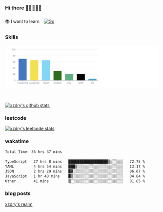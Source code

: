 ### Hi there 👋👋👋👋👋

 :books: I want to learn <a href="https://go.dev/" target="_blank"><img style="margin: 10px" src="https://profilinator.rishav.dev/skills-assets/go-original.svg" alt="Go" height="50" /></a>  

### Skills
![](img/2022-09-05-22-04-20.png)

<br />

[![xzdry's github stats](https://github-readme-stats.vercel.app/api?username=xzdry&count_private=true&show_icons=true&theme=vue)](https://github.com/xzdry)

### leetcode
[![xzdry's leetcode stats](https://leetcard.jacoblin.cool/xzdry-2?theme=light&font=Anek%20Kannada&site=cn)](https://leetcode.cn/u/xzdry-2/)

### wakatime
<!--START_SECTION:waka-->

```text
Total Time: 36 hrs 37 mins

TypeScript   27 hrs 8 mins   ██████████████████▒░░░░░░   72.75 %
YAML         4 hrs 54 mins   ███▒░░░░░░░░░░░░░░░░░░░░░   13.17 %
JSON         2 hrs 29 mins   █▓░░░░░░░░░░░░░░░░░░░░░░░   06.67 %
JavaScript   1 hr 48 mins    █▒░░░░░░░░░░░░░░░░░░░░░░░   04.84 %
Other        41 mins         ▒░░░░░░░░░░░░░░░░░░░░░░░░   01.85 %
```

<!--END_SECTION:waka-->

### blog posts
[xzdry's realm](https://www.justdry.net/)
